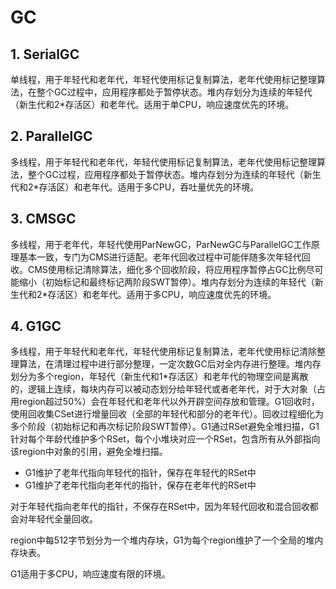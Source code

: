 # GC

## 1. SerialGC

单线程，用于年轻代和老年代，年轻代使用标记复制算法，老年代使用标记整理算法，在整个GC过程中，应用程序都处于暂停状态。堆内存划分为连续的年轻代（新生代和2*存活区）和老年代。适用于单CPU，响应速度优先的环境。

## 2. ParallelGC

多线程，用于年轻代和老年代，年轻代使用标记复制算法，老年代使用标记整理算法，整个GC过程，应用程序都处于暂停状态。堆内存划分为连续的年轻代（新生代和2*存活区）和老年代。适用于多CPU，吞吐量优先的环境。

## 3. CMSGC

多线程，用于老年代，年轻代使用ParNewGC，ParNewGC与ParallelGC工作原理基本一致，专门为CMS进行适配。老年代回收过程中可能伴随多次年轻代回收。CMS使用标记清除算法，细化多个回收阶段，将应用程序暂停占GC比例尽可能缩小（初始标记和最终标记两阶段SWT暂停）。堆内存划分为连续的年轻代（新生代和2*存活区）和老年代。适用于多CPU，响应速度优先的环境。

## 4. G1GC

多线程，用于年轻代和老年代，年轻代使用标记复制算法，老年代使用标记清除整理算法，在清理过程中进行部分整理，一定次数GC后对全内存进行整理。堆内存划分为多个region，年轻代（新生代和1*存活区）和老年代的物理空间是离散的，逻辑上连续，每块内存可以被动态划分给年轻代或者老年代，对于大对象（占用region超过50%）会在年轻代和老年代以外开辟空间存放和管理。G1回收时，使用回收集CSet进行增量回收（全部的年轻代和部分的老年代）。回收过程细化为多个阶段（初始标记和再次标记阶段SWT暂停）。G1通过RSet避免全堆扫描，G1针对每个年龄代维护多个RSet，每个小堆块对应一个RSet，包含所有从外部指向该region中对象的引用，避免全堆扫描。

- G1维护了老年代指向年轻代的指针，保存在年轻代的RSet中
- G1维护了老年代指向老年代的指针，保存在老年代的RSet中

对于年轻代指向老年代的指针，不保存在RSet中，因为年轻代回收和混合回收都会对年轻代全量回收。

region中每512字节划分为一个堆内存块，G1为每个region维护了一个全局的堆内存块表。

G1适用于多CPU，响应速度有限的环境。